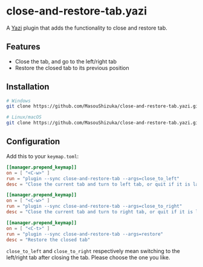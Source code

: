 # close-and-restore-tab.yazi

A [Yazi](https://github.com/sxyazi/yazi) plugin that adds the functionality to close and restore tab.

## Features

 - Close the tab, and go to the left/right tab
 - Restore the closed tab to its previous position

## Installation

```sh
# Windows
git clone https://github.com/MasouShizuka/close-and-restore-tab.yazi.git %AppData%\yazi\config\plugins\close-and-restore-tab.yazi

# Linux/macOS
git clone https://github.com/MasouShizuka/close-and-restore-tab.yazi.git ~/.config/yazi/plugins/close-and-restore-tab.yazi
```

## Configuration

Add this to your `keymap.toml`:

```toml
[[manager.prepend_keymap]]
on = [ "<C-w>" ]
run = "plugin --sync close-and-restore-tab --args=close_to_left"
desc = "Close the current tab and turn to left tab, or quit if it is last tab"

[[manager.prepend_keymap]]
on = [ "<C-w>" ]
run = "plugin --sync close-and-restore-tab --args=close_to_right"
desc = "Close the current tab and turn to right tab, or quit if it is last tab"

[[manager.prepend_keymap]]
on = [ "<C-t>" ]
run = "plugin --sync close-and-restore-tab --args=restore"
desc = "Restore the closed tab"
```

`close_to_left` and `close_to_right` respectively mean switching to the left/right tab after closing the tab. Please choose the one you like.
